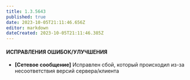 ```yaml
---
title: 1.3.5643
published: true
date: 2023-10-05T21:11:46.656Z
editor: markdown
dateCreated: 2023-10-05T21:11:46.385Z
---
```

#### ИСПРАВЛЕНИЯ ОШИБОК/УЛУЧШЕНИЯ
- **[Сетевое сообщение]** Исправлен сбой, который происходил из-за несоответствия версий сервера/клиента